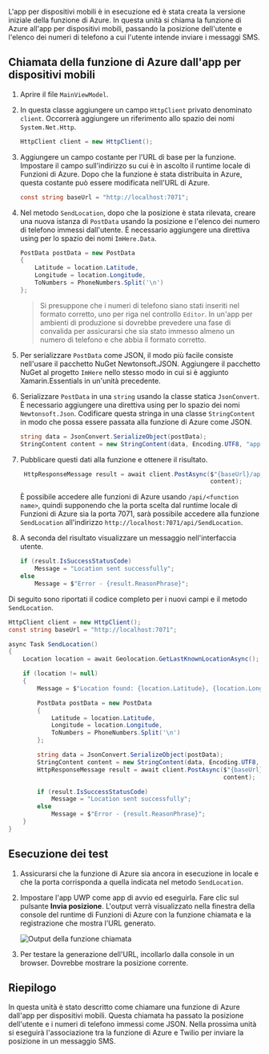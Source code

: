 L'app per dispositivi mobili è in esecuzione ed è stata creata la versione iniziale della funzione di Azure. In questa unità si chiama la funzione di Azure all'app per dispositivi mobili, passando la posizione dell'utente e l'elenco dei numeri di telefono a cui l'utente intende inviare i messaggi SMS.

## <a name="calling-the-azure-function-from-the-mobile-app"></a>Chiamata della funzione di Azure dall'app per dispositivi mobili

1. Aprire il file `MainViewModel`.

1. In questa classe aggiungere un campo `HttpClient` privato denominato `client`. Occorrerà aggiungere un riferimento allo spazio dei nomi `System.Net.Http`.

    ```cs
    HttpClient client = new HttpClient();
    ```

1. Aggiungere un campo costante per l'URL di base per la funzione. Impostare il campo sull'indirizzo su cui è in ascolto il runtime locale di Funzioni di Azure. Dopo che la funzione è stata distribuita in Azure, questa costante può essere modificata nell'URL di Azure.

    ```cs
    const string baseUrl = "http://localhost:7071";
    ```

1. Nel metodo `SendLocation`, dopo che la posizione è stata rilevata, creare una nuova istanza di `PostData` usando la posizione e l'elenco dei numero di telefono immessi dall'utente. È necessario aggiungere una direttiva using per lo spazio dei nomi `ImHere.Data`.

    ```cs
    PostData postData = new PostData
    {
        Latitude = location.Latitude,
        Longitude = location.Longitude,
        ToNumbers = PhoneNumbers.Split('\n')
    };
    ```

    > Si presuppone che i numeri di telefono siano stati inseriti nel formato corretto, uno per riga nel controllo `Editor`. In un'app per ambienti di produzione si dovrebbe prevedere una fase di convalida per assicurarsi che sia stato immesso almeno un numero di telefono e che abbia il formato corretto.

1. Per serializzare `PostData` come JSON, il modo più facile consiste nell'usare il pacchetto NuGet Newtonsoft.JSON. Aggiungere il pacchetto NuGet al progetto `ImHere` nello stesso modo in cui si è aggiunto Xamarin.Essentials in un'unità precedente.

1. Serializzare `PostData` in una `string` usando la classe statica `JsonConvert`. È necessario aggiungere una direttiva using per lo spazio dei nomi `Newtonsoft.Json`. Codificare questa stringa in una classe `StringContent` in modo che possa essere passata alla funzione di Azure come JSON.

    ```cs
    string data = JsonConvert.SerializeObject(postData);
    StringContent content = new StringContent(data, Encoding.UTF8, "application/json");
    ```

1. Pubblicare questi dati alla funzione e ottenere il risultato.

   ```cs
    HttpResponseMessage result = await client.PostAsync($"{baseUrl}/api/SendLocation",
                                                        content);
   ```

   È possibile accedere alle funzioni di Azure usando `/api/<function name>`, quindi supponendo che la porta scelta dal runtime locale di Funzioni di Azure sia la porta 7071, sarà possibile accedere alla funzione `SendLocation` all'indirizzo `http://localhost:7071/api/SendLocation`.

1. A seconda del risultato visualizzare un messaggio nell'interfaccia utente.

    ```cs
    if (result.IsSuccessStatusCode)
        Message = "Location sent successfully";
    else
        Message = $"Error - {result.ReasonPhrase}";
    ```

Di seguito sono riportati il codice completo per i nuovi campi e il metodo `SendLocation`.

```cs
HttpClient client = new HttpClient();
const string baseUrl = "http://localhost:7071";

async Task SendLocation()
{
    Location location = await Geolocation.GetLastKnownLocationAsync();

    if (location != null)
    {
        Message = $"Location found: {location.Latitude}, {location.Longitude}.";

        PostData postData = new PostData
        {
            Latitude = location.Latitude,
            Longitude = location.Longitude,
            ToNumbers = PhoneNumbers.Split('\n')
        };

        string data = JsonConvert.SerializeObject(postData);
        StringContent content = new StringContent(data, Encoding.UTF8, "application/json");
        HttpResponseMessage result = await client.PostAsync($"{baseUrl}/api/SendLocation",
                                                            content);

        if (result.IsSuccessStatusCode)
            Message = "Location sent successfully";
        else
            Message = $"Error - {result.ReasonPhrase}";
    }
}
```

## <a name="testing-it-out"></a>Esecuzione dei test

1. Assicurarsi che la funzione di Azure sia ancora in esecuzione in locale e che la porta corrisponda a quella indicata nel metodo `SendLocation`.

1. Impostare l'app UWP come app di avvio ed eseguirla. Fare clic sul pulsante **Invia posizione**. L'output verrà visualizzato nella finestra della console del runtime di Funzioni di Azure con la funzione chiamata e la registrazione che mostra l'URL generato.

    ![Output della funzione chiamata](../media-drafts/6-function-called.png)

1. Per testare la generazione dell'URL, incollarlo dalla console in un browser. Dovrebbe mostrare la posizione corrente.

## <a name="summary"></a>Riepilogo

In questa unità è stato descritto come chiamare una funzione di Azure dall'app per dispositivi mobili. Questa chiamata ha passato la posizione dell'utente e i numeri di telefono immessi come JSON. Nella prossima unità si eseguirà l'associazione tra la funzione di Azure e Twilio per inviare la posizione in un messaggio SMS.